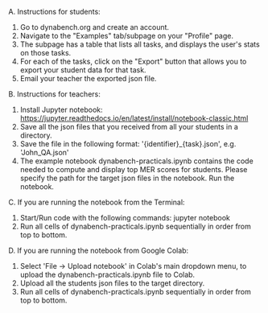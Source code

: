 A. Instructions for students:

1. Go to dynabench.org and create an account.
2. Navigate to the "Examples" tab/subpage on your "Profile" page.
3. The subpage has a table that lists all tasks, and displays the user's stats on those tasks.
4. For each of the tasks, click on the "Export" button that allows you to export your student data for that task. 
5. Email your teacher the exported json file.

B. Instructions for teachers:

1. Install Jupyter notebook: 
   https://jupyter.readthedocs.io/en/latest/install/notebook-classic.html
2. Save all the json files that you received from all your students in a directory.
3. Save the file in the following format: '{identifier}_{task}.json', e.g. 'John_QA.json'
4. The example notebook dynabench-practicals.ipynb contains the code needed to compute and display top MER scores for students. Please specify the path for the target json files in the notebook. Run the notebook.

C. If you are running the notebook from the Terminal:

1. Start/Run code with the following commands:
	jupyter notebook
2. Run all cells of dynabench-practicals.ipynb sequentially in order from top to bottom.

D. If you are running the notebook from Google Colab:

1. Select 'File -> Upload notebook' in Colab's main dropdown menu, to upload the dynabench-practicals.ipynb file to Colab.
2. Upload all the students json files to the target directory.
3. Run all cells of dynabench-practicals.ipynb sequentially in order from top to bottom.
